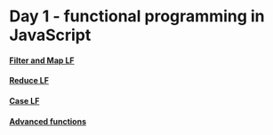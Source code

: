# Day 1 - functional programming in JavaScript

#### [Filter and Map LF](http://jsbin.com/wudefe/65/edit?js,console)
#### [Reduce LF](https://jsbin.com/navife/16/edit?js,console)
#### [Case LF](https://jsbin.com/conabo/edit?js,output)
#### [Advanced functions](http://jsbin.com/nesege/edit?js,console)

